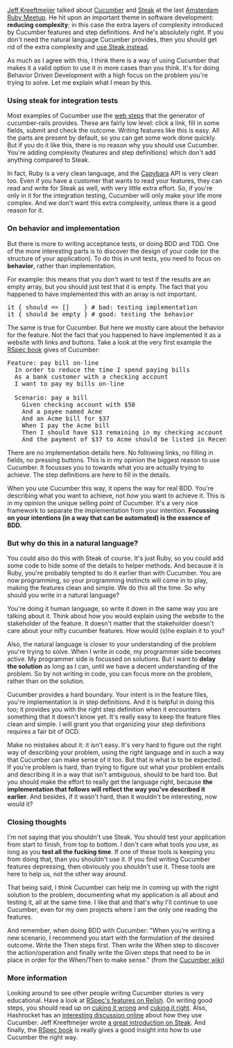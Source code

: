 <a href="http://jeffkreeftmeijer.com/">Jeff Kreeftmeijer</a> talked about <a href="http://cukes.info/">Cucumber</a> and <a href="https://github.com/cavalle/steak">Steak</a> at the last <a href="http://amsterdam-rb.org/">Amsterdam Ruby Meetup</a>. He hit upon an important theme in software development: <strong>reducing complexity</strong>; in this case the extra layers of complexity introduced by Cucumber features and step definitions. And he's absolutely right. If you don't need the natural language Cucumber provides, then you should get rid of the extra complexity and <a href="http://jeffkreeftmeijer.com/2010/steak-because-cucumber-is-for-vegetarians/">use Steak instead</a>.

As much as I agree with this, I think there is a way of using Cucumber that makes it a valid option to use it in more cases than you think. It's for doing Behavior Driven Development with a high focus on the problem you're trying to solve. Let me explain what I mean by this.

<h3>Using steak for integration tests</h3>

Most examples of Cucumber use the <a href="https://github.com/aslakhellesoy/cucumber-rails/blob/master/templates/install/step_definitions/capybara_steps.rb.erb">web steps</a> that the generator of cucumber-rails provides. These are fairly low level: click a link, fill in some fields, submit and check the outcome. Writing features like this is easy. All the parts are present by default, so you can get some work done quickly. But if you do it like this, there is no reason why you should use Cucumber. You're adding complexity (features and step definitions) which don't add anything compared to Steak.

In fact, Ruby is a very clean language, and the <a href="https://github.com/jnicklas/capybara/">Capybara</a> API is very clean too. Even if you have a customer that wants to read your features, they can read and write for Steak as well, with very little extra effort. So, if you're only in it for the integration testing, Cucumber will only make your life more complex. And we don't want this extra complexity, unless there is a good reason for it.

<h3>On behavior and implementation</h3>

But there is more to writing acceptance tests, or doing BDD and TDD. One of the more interesting parts is to discover the design of your code (or the structure of your application). To do this in unit tests, you need to focus on <strong>behavior</strong>, rather than implementation.

For example: this means that you don't want to test if the results are an empty array, but you should just test that it is empty. The fact that you happened to have implemented this with an array is not important.

<pre class="ir_black">
<span class="Function">it</span> { should == []    } <span class="Comment"># bad: testing implementation</span>
<span class="Function">it</span> { should be_empty } <span class="Comment"># good: testing the behavior</span>
</pre>

The same is true for Cucumber. But here we mostly care about the behavior for the feature. Not the fact that you happened to have implemented it as a website with links and buttons. Take a look at the very first example the <a href="http://www.pragprog.com/titles/achbd/the-rspec-book">RSpec book</a> gives of Cucumber:

<pre class="ir_black">
<span class="PreProc">Feature:</span> pay bill on-line
  In order to reduce the time I spend paying bills
  As a bank customer with a checking account
  I want to pay my bills on-line

  <span class="PreProc">Scenario:</span> pay a bill
    <span class="Conditional">Given</span> checking account with $50
    <span class="Conditional">And</span> a payee named Acme
    <span class="Conditional">And</span> an Acme bill for $37
    <span class="Function">When</span> I pay the Acme bill
    <span class="Type">Then</span> I should have $13 remaining in my checking account
    <span class="Type">And</span> the payment of $37 to Acme should be listed in Recent Payments
</pre>

There are no implementation details here. No following links, no filling in fields, no pressing buttons. This is in my opinion the biggest reason to use Cucumber. It focusses you to towards what you are actually trying to achieve. The step definitions are here to fill in the details.

When you use Cucumber this way, it opens the way for real BDD. You're describing what you want to achieve, not <em>how</em> you want to achieve it. This is in my opinion the unique selling point of Cucumber. It's a very nice framework to separate the implementation from your intention. <strong>Focussing on your intentions (in a way that can be automated) is the essence of BDD.</strong>

<h3>But why do this in a natural language?</h3>

You could also do this with Steak of course. It's just Ruby, so you could add some code to hide some of the details to helper methods. And because it is Ruby, you're probably tempted to do it earlier than with Cucumber. You are now programming, so your programming instincts will come in to play, making the features clean and simple. We do this all the time. So why should you write in a natural language?

You're doing it human language, so write it down in the same way you are talking about it. Think about how you would explain using the website to the stakeholder of the feature. It doesn't matter that the stakeholder doesn't care about your nifty cucumber features. How would (s)he explain it to you?

Also, the natural language is closer to your understanding of the problem you're trying to solve. When I write in code, my programmer side becomes active. My programmer side is focussed on solutions. But I want to <strong>delay the solution</strong> as long as I can, until we have a decent understanding of the problem. So by not writing in code, you can focus more on the problem, rather than on the solution.

Cucumber provides a hard boundary. Your intent is in the feature files, you're implementation is in step definitions. And it is helpful in doing this too; it provides you with the right step definition when it encounters something that it doesn't know yet. It's really easy to keep the feature files clean and simple. I will grant you that organizing your step definitions requires a fair bit of OCD.

Make no mistakes about it: it isn't easy. It's very hard to figure out the right way of describing your problem, using the right language and in such a way that Cucumber can make sense of it too. But that is what is to be expected. If you're problem is hard, than trying to figure out what your problem entails and describing it in a way that isn't ambiguous, should to be hard too. But you should make the effort to really get the language right, because <strong>the implementation that follows will reflect the way you've described it earlier</strong>. And besides, if it wasn't hard, than it wouldn't be interesting, now would it?

<h3>Closing thoughts</h3>

I'm not saying that you shouldn't use Steak. You should test your application from start to finish, from top to bottom. I don't care what tools you use, as long as you <strong>test all the fucking time</strong>. If one of these tools is keeping you from doing that, than you shouldn't use it. If you find writing Cucumber features depressing, then obviously you shouldn't use it. These tools are here to help us, not the other way around.

That being said, I think Cucumber can help me in coming up with the right solution to the problem, documenting what my application is all about and testing it, all at the same time. I like that and that's why I'll continue to use Cucumber, even for my own projects where I am the only one reading the features.

And remember, when doing BDD with Cucumber: "When you’re writing a new scenario, I recommend you start with the formulation of the desired outcome. Write the Then steps first. Then write the When step to discover the action/operation and finally write the Given steps that need to be in place in order for the When/Then to make sense." (from the <a href="https://github.com/aslakhellesoy/cucumber/wiki/">Cucumber wiki</a>)

<h3>More information</h3>

Looking around to see other people writing Cucumber stories is very educational. Have a look at <a href="http://relishapp.com/rspec/">RSpec's features on Relish</a>. On writing good steps, you should read up on <a href="http://elabs.se/blog/15-you-re-cuking-it-wrong">cuking it wrong</a> and <a href="http://mislav.uniqpath.com/2010/09/cuking-it-right/">cuking it right</a>. Also, Hashrocket has an <a href="http://hashrocket.com/blog/view/cucumber-at-hashrocket-bookclub/">interesting discussion online</a> about how they use Cucumber. Jeff Kreeftmeijer wrote <a href="http://jeffkreeftmeijer.com/2010/steak-because-cucumber-is-for-vegetarians/">a great introduction on Steak</a>. And finally, the <a href="http://www.pragprog.com/titles/achbd/the-rspec-book">RSpec book</a> is really gives a good insight into how to use Cucumber the right way.
